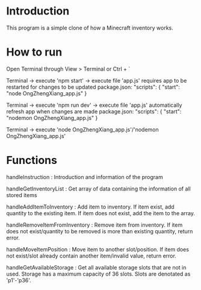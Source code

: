 Introduction
=============
This program is a simple clone of how a Minecraft inventory works.


How to run
=============
Open Terminal through View > Terminal or Ctrl + `

Terminal -> execute 'npm start' -> execute file 'app.js' requires app to be restarted for changes to be updated
    package.json: "scripts": { "start": "node OngZhengXiang_app.js" }

Terminal -> execute 'npm run dev' -> execute file 'app.js' automatically refresh app when changes are made
    package.json: "scripts": { "start": "nodemon OngZhengXiang_app.js" }
    
Terminal -> execute 'node OngZhengXiang_app.js'/'nodemon OngZhengXiang_app.js'

Functions
=============
  handleInstruction             : Introduction and information of the program

  handleGetInventoryList        : Get array of data containing the information of all stored items

  handleAddItemToInventory      : Add item to inventory. If item exist, add quantity to the existing item. If item does not exist, add the item to the array.
  
  handleRemoveItemFromInventory : Remove item from inventory. If item does not exist/quantity to be removed is more than existing quantity, return error.

  handleMoveItemPosition        : Move item to another slot/position. If item does not exist/slot already contain another item/invalid value, return error.

  handleGetAvailableStorage     : Get all available storage slots that are not in used. Storage has a maximum capacity of 36 slots. Slots are denotated as 'p1'-'p36'.